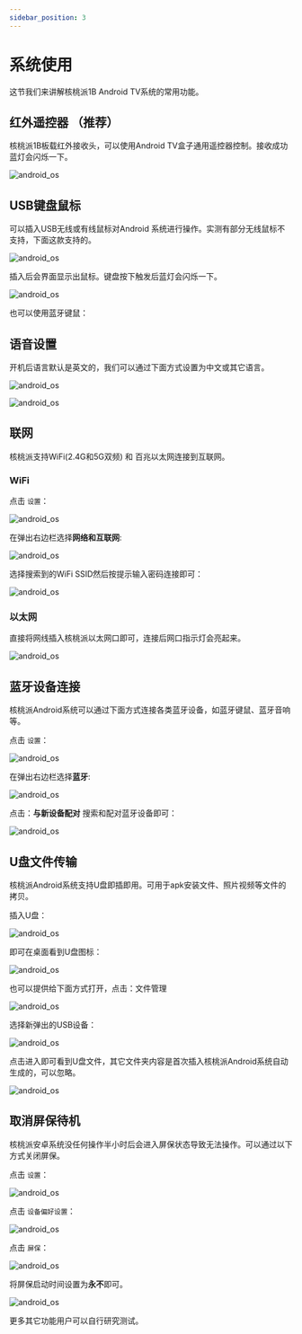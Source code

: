 ```yaml
---
sidebar_position: 3
---
```


# 系统使用

这节我们来讲解核桃派1B Android TV系统的常用功能。

## 红外遥控器 （推荐）

核桃派1B板载红外接收头，可以使用Android TV盒子通用遥控器控制。接收成功蓝灯会闪烁一下。

![android_os](./img/android_os/android_os1.png)

## USB键盘鼠标

可以插入USB无线或有线鼠标对Android 系统进行操作。实测有部分无线鼠标不支持，下面这款支持的。

![android_os](./img/android_os/android_os2.png)

插入后会界面显示出鼠标。键盘按下触发后蓝灯会闪烁一下。

![android_os](./img/android_os/android_os3.png)

也可以使用蓝牙键鼠：


## 语音设置

开机后语言默认是英文的，我们可以通过下面方式设置为中文或其它语言。

![android_os](./img/android_os/android_os4.png)

![android_os](./img/android_os/android_os5.png)


## 联网

核桃派支持WiFi(2.4G和5G双频) 和 百兆以太网连接到互联网。

### WiFi

点击 `设置`：

![android_os](./img/android_os/android_os6.png)

在弹出右边栏选择**网络和互联网**:

![android_os](./img/android_os/android_os7.png)

选择搜索到的WiFi SSID然后按提示输入密码连接即可：

![android_os](./img/android_os/android_os8.png)

### 以太网

直接将网线插入核桃派以太网口即可，连接后网口指示灯会亮起来。

![android_os](./img/android_os/android_os9.png)

## 蓝牙设备连接

核桃派Android系统可以通过下面方式连接各类蓝牙设备，如蓝牙键鼠、蓝牙音响等。

点击 `设置`：

![android_os](./img/android_os/android_os6.png)

在弹出右边栏选择**蓝牙**:

![android_os](./img/android_os/android_os10.png)

点击：**与新设备配对** 搜索和配对蓝牙设备即可：

![android_os](./img/android_os/android_os11.png)

## U盘文件传输

核桃派Android系统支持U盘即插即用。可用于apk安装文件、照片视频等文件的拷贝。

插入U盘：

![android_os](./img/android_os/android_os12.png)

即可在桌面看到U盘图标：

![android_os](./img/android_os/android_os12_2.png)

也可以提供给下面方式打开，点击：文件管理

![android_os](./img/android_os/android_os13.png)

选择新弹出的USB设备：

![android_os](./img/android_os/android_os14.png)

点击进入即可看到U盘文件，其它文件夹内容是首次插入核桃派Android系统自动生成的，可以忽略。

![android_os](./img/android_os/android_os15.png)


## 取消屏保待机

核桃派安卓系统没任何操作半小时后会进入屏保状态导致无法操作。可以通过以下方式关闭屏保。

点击 `设置`：

![android_os](./img/android_os/android_os6.png)

点击 `设备偏好设置`：

![android_os](./img/android_os/android_os17.png)

点击 `屏保`：

![android_os](./img/android_os/android_os18.png)

将屏保启动时间设置为**永不**即可。

![android_os](./img/android_os/android_os19.png)

更多其它功能用户可以自行研究测试。




